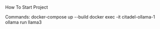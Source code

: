 How To Start Project

Commands:
docker-compose up --build
docker exec -it citadel-ollama-1 ollama run llama3

